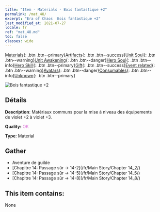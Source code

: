 ```yaml
---
title: "Item - Materials - Bois fantastique +2"
permalink: /mat_48/
excerpt: "Era of Chaos  Bois fantastique +2"
last_modified_at: 2021-07-27
locale: fr
ref: "mat_48.md"
toc: false
classes: wide
---
```

 [Materials](/ItemsFR/){: .btn .btn--primary}[Artifacts](/ItemsFR/Artifacts/){: .btn .btn--success}[Unit Soul](/ItemsFR/UnitSoul/){: .btn .btn--warning}[Unit Awakening](/ItemsFR/UnitAwakening/){: .btn .btn--danger}[Hero Soul](/ItemsFR/HeroSoul/){: .btn .btn--info}[Hero Skill](/ItemsFR/HeroSkill/){: .btn .btn--primary}[Gift](/ItemsFR/Gift/){: .btn .btn--success}[Event related](/ItemsFR/Events/){: .btn .btn--warning}[Avatars](/ItemsFR/Avatars/){: .btn .btn--danger}[Consumables](/ItemsFR/Consumables/){: .btn .btn--info}[Unknown](/ItemsFR/Unknown/){: .btn .btn--primary}

 ![Bois fantastique +2](/images/t/i_cailiao_mucai2.png)

## Détails
 **Description:** Matériaux communs pour la mise à niveau des équipements de violet +2 à violet +3.

 **Quality:** <span style="color: #DA70D6">OK</span>

 **Type:** Material

## Gather

*    Aventure de guilde 
*    [Chapitre 14: Passage sûr -> 14-2](/fr/Main Story/Chapter 14_2/) 
*    [Chapitre 14: Passage sûr -> 14-5](/fr/Main Story/Chapter 14_5/) 
*    [Chapitre 14: Passage sûr -> 14-8](/fr/Main Story/Chapter 14_8/) 

## This item contains:

  None

